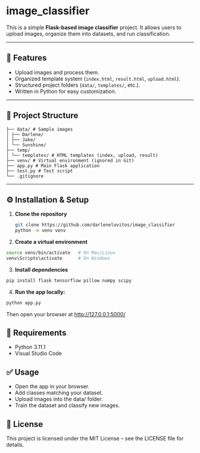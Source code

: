 # image_classifier

This is a simple **Flask-based image classifier** project. It allows users to upload images, organize them into datasets, and run classification.

---

## 🚀 Features
- Upload images and process them.
- Organized template system (`index.html`, `result.html`, `upload.html`).
- Structured project folders (`data/`, `templates/`, etc.).
- Written in Python for easy customization.

---

## 📂 Project Structure
```
├── data/ # Sample images
│ ├── Darlene/
│ ├── Jake/
│ └── Sunshine/
├── temp/
│ └── templates/ # HTML templates (index, upload, result)
├── venv/ # Virtual environment (ignored in Git)
├── app.py # Main Flask application
├── test.py # Test script
└── .gitignore
```
---

## ⚙️ Installation & Setup

1. **Clone the repository**
   
   ```bash
   git clone https://github.com/darlenelovitos/image_classifier
   python -m venv venv
   ```
2. **Create a virtual environment**

  ```bash
  source venv/bin/activate   # On Mac/Linux
  venv\Scripts\activate      # On Windows
  ```
3. **Install dependencies**

  ```bash
  pip install flask tensorflow pillow numpy scipy
  ```

4. **Run the app locally:**

  ```bash
  python app.py
  ```
  Then open your browser at http://127.0.0.1:5000/

## 📌 Requirements
<ul>
<li>Python 3.11.1</li>
<li>Visual Studio Code</li>
</ul>

## ✅ Usage
<ul>
  <li>Open the app in your browser.</li>
  <li>Add classes matching your dataset.</li>
  <li>Upload images into the data/ folder.</li>
  <li>Train the dataset and classify new images.</li>
</ul>

## 📜 License
This project is licensed under the MIT License – see the LICENSE file for details.



